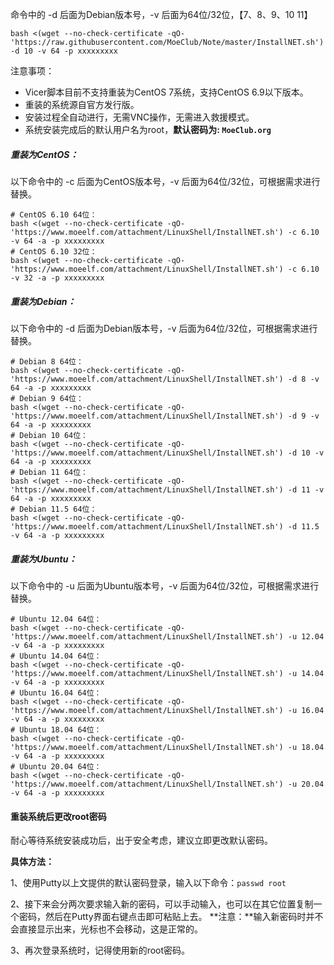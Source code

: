命令中的 -d 后面为Debian版本号，-v 后面为64位/32位，【7、8、9、10 11】

`bash <(wget --no-check-certificate -qO- 'https://raw.githubusercontent.com/MoeClub/Note/master/InstallNET.sh') -d 10 -v 64 -p xxxxxxxxx`







注意事项：

- Vicer脚本目前不支持重装为CentOS 7系统，支持CentOS 6.9以下版本。
- 重装的系统源自官方发行版。
- 安装过程全自动进行，无需VNC操作，无需进入救援模式。
- 系统安装完成后的默认用户名为root，**默认密码为: `MoeClub.org`**

##### **重装为CentOS：**

以下命令中的 -c 后面为CentOS版本号，-v 后面为64位/32位，可根据需求进行替换。

```
# CentOS 6.10 64位：
bash <(wget --no-check-certificate -qO- 'https://www.moeelf.com/attachment/LinuxShell/InstallNET.sh') -c 6.10 -v 64 -a -p xxxxxxxxx
# CentOS 6.10 32位：
bash <(wget --no-check-certificate -qO- 'https://www.moeelf.com/attachment/LinuxShell/InstallNET.sh') -c 6.10 -v 32 -a -p xxxxxxxxx
```

##### **重装为Debian：**

以下命令中的 -d 后面为Debian版本号，-v 后面为64位/32位，可根据需求进行替换。

```
# Debian 8 64位：
bash <(wget --no-check-certificate -qO- 'https://www.moeelf.com/attachment/LinuxShell/InstallNET.sh') -d 8 -v 64 -a -p xxxxxxxxx
# Debian 9 64位：
bash <(wget --no-check-certificate -qO- 'https://www.moeelf.com/attachment/LinuxShell/InstallNET.sh') -d 9 -v 64 -a -p xxxxxxxxx
# Debian 10 64位：
bash <(wget --no-check-certificate -qO- 'https://www.moeelf.com/attachment/LinuxShell/InstallNET.sh') -d 10 -v 64 -a -p xxxxxxxxx
# Debian 11 64位：
bash <(wget --no-check-certificate -qO- 'https://www.moeelf.com/attachment/LinuxShell/InstallNET.sh') -d 11 -v 64 -a -p xxxxxxxxx
# Debian 11.5 64位：
bash <(wget --no-check-certificate -qO- 'https://www.moeelf.com/attachment/LinuxShell/InstallNET.sh') -d 11.5 -v 64 -a -p xxxxxxxxx
```

##### **重装为Ubuntu：**

以下命令中的 -u 后面为Ubuntu版本号，-v 后面为64位/32位，可根据需求进行替换。

```
# Ubuntu 12.04 64位：
bash <(wget --no-check-certificate -qO- 'https://www.moeelf.com/attachment/LinuxShell/InstallNET.sh') -u 12.04 -v 64 -a -p xxxxxxxxx
# Ubuntu 14.04 64位：
bash <(wget --no-check-certificate -qO- 'https://www.moeelf.com/attachment/LinuxShell/InstallNET.sh') -u 14.04 -v 64 -a -p xxxxxxxxx
# Ubuntu 16.04 64位：
bash <(wget --no-check-certificate -qO- 'https://www.moeelf.com/attachment/LinuxShell/InstallNET.sh') -u 16.04 -v 64 -a -p xxxxxxxxx
# Ubuntu 18.04 64位：
bash <(wget --no-check-certificate -qO- 'https://www.moeelf.com/attachment/LinuxShell/InstallNET.sh') -u 18.04 -v 64 -a -p xxxxxxxxx
# Ubuntu 20.04 64位：
bash <(wget --no-check-certificate -qO- 'https://www.moeelf.com/attachment/LinuxShell/InstallNET.sh') -u 20.04 -v 64 -a -p xxxxxxxxx
```

#### 重装系统后更改root密码

耐心等待系统安装成功后，出于安全考虑，建议立即更改默认密码。

**具体方法：**

1、使用Putty以上文提供的默认密码登录，输入以下命令：`passwd root`

2、接下来会分两次要求输入新的密码，可以手动输入，也可以在其它位置复制一个密码，然后在Putty界面右键点击即可粘贴上去。
**注意：**输入新密码时并不会直接显示出来，光标也不会移动，这是正常的。

3、再次登录系统时，记得使用新的root密码。

